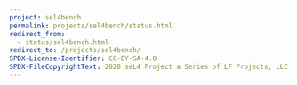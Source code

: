 ```yaml
---
project: sel4bench
permalink: projects/sel4bench/status.html
redirect_from:
  - status/sel4bench.html
redirect_to: /projects/sel4bench/
SPDX-License-Identifier: CC-BY-SA-4.0
SPDX-FileCopyrightText: 2020 seL4 Project a Series of LF Projects, LLC.
---
```

